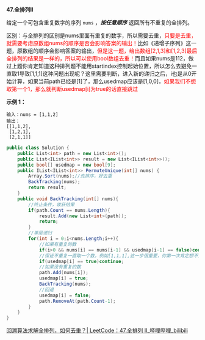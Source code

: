 **47.全排列Ⅱ**

给定一个可包含重复数字的序列 `nums` ，***按任意顺序*** 返回所有不重复的全排列。

 区别：与全排列的区别是nums里面有重复的数字，所以需要去重，<span style="color:#FF0000;">只要是去重，就需要考虑原数组nums的顺序是否会影响答案的输出！</span>比如《递增子序列》这一题，原数组的顺序会影响答案的输出，<span style="color:#FF0000;">但是这一题，给出数组[2,1,3]和[1,2,3]最后全排列的结果是一样的，所以可以使用bool数组去重！</span>而且如果nums是112，做过上题你肯定知道这种排列题不能用startindex控制起始位置，所以怎么去避免一直取1导致[1,1,1]这种问题出现呢？这里需要判断，进入新的递归之后，i也是从0开始计算，如果当前path已经是[1]了，那么usedmap应该是[1,0,0]，<span style="color:#FF0000;">如果我们不想取第一个1，那么就判断usedmap[i]为true的话直接跳过</span>

**示例 1：**

```
输入：nums = [1,1,2]
输出：
[[1,1,2],
 [1,2,1],
 [2,1,1]]
```

```c#
public class Solution {
    public List<int> path = new List<int>();
    public List<IList<int>> result = new List<IList<int>>();
    public bool[] usedmap = new bool[9];
    public IList<IList<int>> PermuteUnique(int[] nums) {
        Array.Sort(nums);//先排序，好去重
        BackTracking(nums);
        return result;
    }
    public void BackTracking(int[] nums){
        //终止条件，收获结果
        if(path.Count == nums.Length){
            result.Add(new List<int>(path));
            return;
        }
        //单层递归
        for(int i = 0;i<nums.Length;i++){
            //如果有重复的数
            if(i>0 && nums[i] == nums[i-1] && usedmap[i-1] == false)continue;
            //保证不重复一直取一个数，例如[1,1,1],这一步很重要，你第一次肯定想不到！！！！！！！！！！！！！！！！！！
            if(usedmap[i] == true)continue;
            //如果没有重复的数
            path.Add(nums[i]);
            usedmap[i] = true;
            BackTracking(nums);
            //回退
            usedmap[i] = false;
            path.RemoveAt(path.Count-1);
        }
    }
}
```

[回溯算法求解全排列，如何去重？| LeetCode：47.全排列 II_哔哩哔哩_bilibili](https://www.bilibili.com/video/BV1R84y1i7Tm?spm_id_from=333.788.videopod.sections&vd_source=01ce83bfd26f457fbdf4e6ed8df8d6ad)